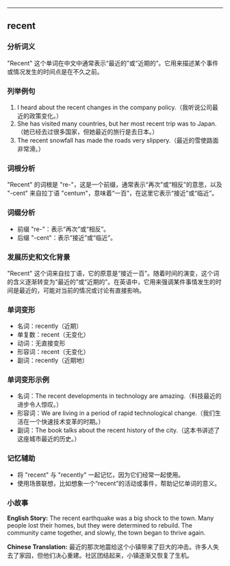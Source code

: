 
---------------
## recent
### 分析词义
"Recent" 这个单词在中文中通常表示“最近的”或“近期的”。它用来描述某个事件或情况发生的时间点是在不久之前。

### 列举例句
1. I heard about the recent changes in the company policy.（我听说公司最近的政策变化。）
2. She has visited many countries, but her most recent trip was to Japan.（她已经去过很多国家，但她最近的旅行是去日本。）
3. The recent snowfall has made the roads very slippery.（最近的雪使路面非常滑。）

### 词根分析
"Recent" 的词根是 "re-"，这是一个前缀，通常表示“再次”或“相反”的意思，以及 "-cent" 来自拉丁语 "centum"，意味着“一百”，在这里它表示“接近”或“临近”。

### 词缀分析
- 前缀 "re-"：表示“再次”或“相反”。
- 后缀 "-cent"：表示“接近”或“临近”。

### 发展历史和文化背景
"Recent" 这个词来自拉丁语，它的原意是“接近一百”。随着时间的演变，这个词的含义逐渐转变为“最近的”或“近期的”。在英语中，它用来强调某件事情发生的时间是最近的，可能对当前的情况或讨论有直接影响。

### 单词变形
- 名词：recently（近期）
- 单复数：recent（无变化）
- 动词：无直接变形
- 形容词：recent（无变化）
- 副词：recently（近期地）

### 单词变形示例
- 名词：The recent developments in technology are amazing.（科技最近的进步令人惊叹。）
- 形容词：We are living in a period of rapid technological change.（我们生活在一个快速技术变革的时期。）
- 副词：The book talks about the recent history of the city.（这本书讲述了这座城市最近的历史。）

### 记忆辅助
- 将 "recent" 与 "recently" 一起记忆，因为它们经常一起使用。
- 使用场景联想，比如想象一个“recent”的活动或事件，帮助记忆单词的意义。

### 小故事
**English Story:**
The recent earthquake was a big shock to the town. Many people lost their homes, but they were determined to rebuild. The community came together, and slowly, the town began to thrive again.

**Chinese Translation:**
最近的那次地震给这个小镇带来了巨大的冲击。许多人失去了家园，但他们决心重建。社区团结起来，小镇逐渐又恢复了生机。

